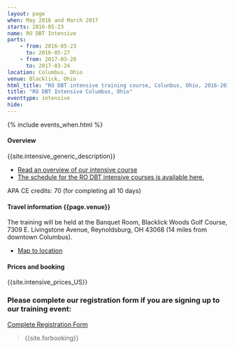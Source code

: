 ```yaml
---
layout: page
when: May 2016 and March 2017
starts: 2016-05-23
name: RO DBT Intensive
parts:
    - from: 2016-05-23
      to: 2016-05-27
    - from: 2017-03-20
      to: 2017-03-24
location: Columbus, Ohio
venue: Blacklick, Ohio
html_title: "RO DBT intensive training course, Colunbus, Ohio, 2016-2017"
title: "RO DBT Intensive Columbus, Ohio"
eventtype: intensive
hide:
---
```



{% include events_when.html %}


#### Overview

{{site.intensive_generic_description}}

- [Read an overview of our intensive course](/training/intensive.html)
- [The schedule for the RO DBT intensive courses is available here.](/training/intensive/timetable.html)

APA CE credits: 70 (for completing all 10 days)

#### Travel information {{page.venue}}
The training will be held at the Banquet Room, Blacklick Woods Golf Course, 7309 E. Livingstone Avenue, Reynoldsburg, OH 43068 (14 miles from downtown Columbus).
- [Map to location](http://www.metroparks.net/parks-and-trails/blacklick-woods-golf-course/directions/)

#### Prices and booking
{{site.intensive_prices_US}}

### Please complete our registration form if you are signing up to our training event:
[Complete Registration Form](http://goo.gl/forms/PrthbLygcq)

> {{site.forbooking}}



